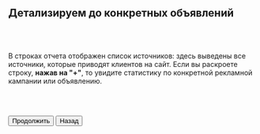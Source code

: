 <br>
<br>

## Детализируем до конкретных объявлений

<br>
<br>

В строках отчета отображен список источников: здесь выведены все источники, которые приводят клиентов на сайт. Если вы раскроете строку, __нажав на "+"__, то увидите статистику по конкретной рекламной кампании или объявлению.

<br>
<br>

<button b_to="/demo/weakplaces/5Screen.md" b_type="fill" b_theme="primary">Продолжить</button>
<button b_to="/demo/weakplaces/3Screen.md" b_type="outline" b_theme="secondary">Назад</button>